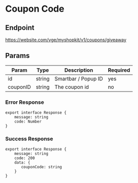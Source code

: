 # Coupon Code

## Endpoint
https://website.com/vge/myshopkit/v1/coupons/giveaway

## Params

| Param | Type | Description | Required |
| --- | --- | ----| --- |
| id| string | Smartbar / Popup ID | yes|
| couponID | string | The coupon id | no|


### Error Response

```
export interface Response {
    message: string
    code: Number
}
```

### Success Response

```
export interface Response {
    message: string
    code: 200
    data: {
       couponCode: string
    }
}
```
